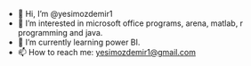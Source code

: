 - 👋 Hi, I’m @yesimozdemir1
- 👀 I’m interested in microsoft office programs, arena, matlab, r programming and java.
- 🌱 I’m currently learning power BI.
- 📫 How to reach me: yesimozdemir1@gmail.com

<!---
yesimozdemir1/yesimozdemir1 is a ✨ special ✨ repository because its `README.md` (this file) appears on your GitHub profile.
You can click the Preview link to take a look at your changes.
--->
